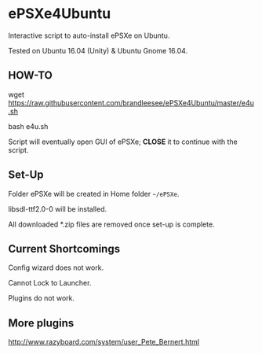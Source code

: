 # ePSXe4Ubuntu

Interactive script to auto-install ePSXe on Ubuntu.

Tested on Ubuntu 16.04 (Unity) & Ubuntu Gnome 16.04.

## HOW-TO

wget https://raw.githubusercontent.com/brandleesee/ePSXe4Ubuntu/master/e4u.sh

bash e4u.sh

Script will eventually open GUI of ePSXe; <strong>CLOSE</strong> it to continue with the script. 

## Set-Up

Folder ePSXe will be created in Home folder <code>~/ePSXe</code>.

libsdl-ttf2.0-0 will be installed.

All downloaded *.zip files are removed once set-up is complete.

## Current Shortcomings

Config wizard does not work.

Cannot Lock to Launcher.

Plugins do not work.

## More plugins

http://www.razyboard.com/system/user_Pete_Bernert.html
